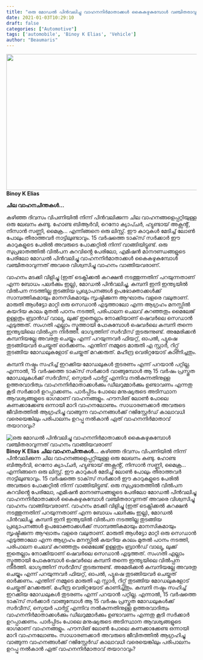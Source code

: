 ```yaml
---
title: "ഒരു മോഡൽ പിൻവലിച്ചു വാഹനനിർമാതാക്കൾ കൈകഴുകുമ്പോൾ വഞ്ചിതരാവുന്നത് വാഹനം വാങ്ങിയവരാണ്"
date: 2021-01-03T10:29:10
draft: false
categories: ["Automotive"]
tags: ['automobile', 'Binoy K Elias', 'Vehicle']
author: "Beaumaris"
---
```


<strong><a href="http://13.126.68.249/binoy-k-elias-post-4/295748/vvvf-457" rel="attachment wp-att-295749"><img class="alignleft size-full wp-image-295749" src="https://cdn.boolokam.com/articles/2021/01/vvvf-52.jpg" alt="" width="739" height="360" /></a>Binoy K Elias</strong>

<strong>ചില വാഹനചിന്തകൾ...</strong>

കഴിഞ്ഞ ദിവസം വിപണിയിൽ നിന്ന് പിൻവലിക്കുന്ന ചില വാഹനങ്ങളെപ്പറ്റിയുള്ള ഒരു ലേഖനം കണ്ടു. ഹോണ്ട ബിആർവി, റെനോ ക്യാപ്ചർ, ഹ്യുണ്ടായ് അക്സൻ്റ്, നിസാൻ സണ്ണി, മൈക്ര... എന്നിങ്ങനെ ഒരു ലിസ്റ്റ്. ഈ കാറുകൾ മേടിച്ച് ലോൺ പോലും തീരാത്തവർ നാട്ടിലുണ്ടാവും. 15 വർഷത്തെ ടാക്‌സ് സർക്കാർ ഈ കാറുകളുടെ പേരിൽ അവരുടെ പോക്കറ്റിൽ നിന്ന് വാങ്ങിയിട്ടുണ്ട്. ഒരു സുപ്രഭാതത്തിൽ വിൽപന കുറവിൻ്റെ പേരിലോ, എമിഷൻ മാനദണ്ഡങ്ങളുടെ പേരിലോ മോഡൽ പിൻവലിച്ചു വാഹനനിർമാതാക്കൾ കൈകഴുകുമ്പോൾ വഞ്ചിതരാവുന്നത് അവരെ വിശ്വസിച്ചു വാഹനം വാങ്ങിയവരാണ്.

വാഹനം മടക്കി വിളിച്ചു (ഇത് ടെക്നിക്കൽ കറക്ഷൻ നടത്തുന്നതിന് പറയുന്നതാണ് എന്ന ബോധം പലർക്കും ഇല്ല), മോഡൽ പിൻവലിച്ചു, കമ്പനി ഇനി ഇന്ത്യയിൽ വിൽപന നടത്തില്ല തുടങ്ങിയ പ്രഖ്യാപനങ്ങൾ ഉപഭോക്താക്കൾക്ക് സാമ്പത്തികമായും മാനസികമായും സൃഷ്ടിക്കുന്ന ആഘാതം വളരെ വലുതാണ്. മാരുതി ആൾട്ടോ മാറ്റി ഒരു സെഡാൻ എടുത്താലോ എന്ന ആഗ്രഹം മനസ്സിൽ കയറിയ കാലം മുതൽ പഠനം നടത്തി, പരിപാലന ചെലവ് കുറഞ്ഞതും മൈലേജ് ഉള്ളതും ബ്രാൻഡ് വാല്യു, ലുക്ക് ഇതെല്ലാം നോക്കിയാണ് ഷെവർലെ സെഡാൻ എടുത്തത്. സംഗതി എല്ലാം സ്മൂത്തായി പോകുമ്പോൾ ഷെവർലെ കമ്പനി തന്നെ ഇന്ത്യയിലെ വിൽപ്പന നിർത്തി. ഭാഗ്യത്തിന് സർവീസ് തുടരുന്നുണ്ട്. അമേരിക്കൻ കമ്പനിയല്ലേ അവരതു ചെയ്യും എന്ന് പറയുന്നവർ ഫിയറ്റ്, ഓപൽ, പ്യുഷെ തുടങ്ങിയവർ ചെയ്തത് ഓർക്കണം. എന്തിന് നമ്മുടെ മാരുതി എ സ്റ്റാർ, റിറ്റ്സ് തുടങ്ങിയ മോഡലുകളോട് ചെയ്തത് മറക്കരുത്. മഹീന്ദ്ര വെരിറ്റയോട് കാണിച്ചതും.

കമ്പനി നഷ്ടം സഹിച്ച് ഇറക്കിയ മോഡലുകൾ തുടരണം എന്ന് പറയാൻ പറ്റില്ല. എന്നാൽ, 15 വർഷത്തെ ടാക്‌സ് സർക്കാർ വാങ്ങുമ്പോൾ ആ 15 വർഷം പ്രസ്തുത മോഡലുകൾക്ക് സർവീസ്, സ്പെയർ പാർട്സ് എന്നിവ നൽകുന്നതിനുള്ള ഉത്തരവാദിത്വം വാഹനനിർമാതാക്കൾക്കും ഡീലറുമ്മാർക്കും ഉണ്ടാവണം എന്നതു കൂടി സർക്കാർ ഉറപ്പാക്കണം. പാർപ്പിടം പോലെ മനുഷ്യരുടെ അടിസ്ഥാന ആവശ്യങ്ങളുടെ ഭാഗമാണ് വാഹനങ്ങളും. ഹൗസിങ് ലോൺ പോലെ കണക്കാക്കേണ്ട ഒന്നായി മാറി വാഹനലോണും. സാധാരണക്കാർ അവരുടെ ജീവിതത്തിൽ ആഗ്രഹിച്ചു വാങ്ങുന്ന വാഹനങ്ങൾക്ക് റജിസ്റ്റേർഡ് കാലാവധി വരെയെങ്കിലും പരിപാലനം ഉറപ്പു നൽകാൻ ഏത് വാഹനനിർമാതാവ് തയാറാവും?


![ഒരു മോഡൽ പിൻവലിച്ചു വാഹനനിർമാതാക്കൾ കൈകഴുകുമ്പോൾ വഞ്ചിതരാവുന്നത് വാഹനം വാങ്ങിയവരാണ്](https://cdn.boolokam.com/articles/2021/01/vvvf-52.jpg)**[](http://13.126.68.249/binoy-k-elias-post-4/295748/vvvf-457)Binoy K Elias** **ചില വാഹനചിന്തകൾ...** കഴിഞ്ഞ ദിവസം വിപണിയിൽ നിന്ന് പിൻവലിക്കുന്ന ചില വാഹനങ്ങളെപ്പറ്റിയുള്ള ഒരു ലേഖനം കണ്ടു. ഹോണ്ട ബിആർവി, റെനോ ക്യാപ്ചർ, ഹ്യുണ്ടായ് അക്സൻ്റ്, നിസാൻ സണ്ണി, മൈക്ര... എന്നിങ്ങനെ ഒരു ലിസ്റ്റ്. ഈ കാറുകൾ മേടിച്ച് ലോൺ പോലും തീരാത്തവർ നാട്ടിലുണ്ടാവും. 15 വർഷത്തെ ടാക്‌സ് സർക്കാർ ഈ കാറുകളുടെ പേരിൽ അവരുടെ പോക്കറ്റിൽ നിന്ന് വാങ്ങിയിട്ടുണ്ട്. ഒരു സുപ്രഭാതത്തിൽ വിൽപന കുറവിൻ്റെ പേരിലോ, എമിഷൻ മാനദണ്ഡങ്ങളുടെ പേരിലോ മോഡൽ പിൻവലിച്ചു വാഹനനിർമാതാക്കൾ കൈകഴുകുമ്പോൾ വഞ്ചിതരാവുന്നത് അവരെ വിശ്വസിച്ചു വാഹനം വാങ്ങിയവരാണ്. വാഹനം മടക്കി വിളിച്ചു (ഇത് ടെക്നിക്കൽ കറക്ഷൻ നടത്തുന്നതിന് പറയുന്നതാണ് എന്ന ബോധം പലർക്കും ഇല്ല), മോഡൽ പിൻവലിച്ചു, കമ്പനി ഇനി ഇന്ത്യയിൽ വിൽപന നടത്തില്ല തുടങ്ങിയ പ്രഖ്യാപനങ്ങൾ ഉപഭോക്താക്കൾക്ക് സാമ്പത്തികമായും മാനസികമായും സൃഷ്ടിക്കുന്ന ആഘാതം വളരെ വലുതാണ്. മാരുതി ആൾട്ടോ മാറ്റി ഒരു സെഡാൻ എടുത്താലോ എന്ന ആഗ്രഹം മനസ്സിൽ കയറിയ കാലം മുതൽ പഠനം നടത്തി, പരിപാലന ചെലവ് കുറഞ്ഞതും മൈലേജ് ഉള്ളതും ബ്രാൻഡ് വാല്യു, ലുക്ക് ഇതെല്ലാം നോക്കിയാണ് ഷെവർലെ സെഡാൻ എടുത്തത്. സംഗതി എല്ലാം സ്മൂത്തായി പോകുമ്പോൾ ഷെവർലെ കമ്പനി തന്നെ ഇന്ത്യയിലെ വിൽപ്പന നിർത്തി. ഭാഗ്യത്തിന് സർവീസ് തുടരുന്നുണ്ട്. അമേരിക്കൻ കമ്പനിയല്ലേ അവരതു ചെയ്യും എന്ന് പറയുന്നവർ ഫിയറ്റ്, ഓപൽ, പ്യുഷെ തുടങ്ങിയവർ ചെയ്തത് ഓർക്കണം. എന്തിന് നമ്മുടെ മാരുതി എ സ്റ്റാർ, റിറ്റ്സ് തുടങ്ങിയ മോഡലുകളോട് ചെയ്തത് മറക്കരുത്. മഹീന്ദ്ര വെരിറ്റയോട് കാണിച്ചതും. കമ്പനി നഷ്ടം സഹിച്ച് ഇറക്കിയ മോഡലുകൾ തുടരണം എന്ന് പറയാൻ പറ്റില്ല. എന്നാൽ, 15 വർഷത്തെ ടാക്‌സ് സർക്കാർ വാങ്ങുമ്പോൾ ആ 15 വർഷം പ്രസ്തുത മോഡലുകൾക്ക് സർവീസ്, സ്പെയർ പാർട്സ് എന്നിവ നൽകുന്നതിനുള്ള ഉത്തരവാദിത്വം വാഹനനിർമാതാക്കൾക്കും ഡീലറുമ്മാർക്കും ഉണ്ടാവണം എന്നതു കൂടി സർക്കാർ ഉറപ്പാക്കണം. പാർപ്പിടം പോലെ മനുഷ്യരുടെ അടിസ്ഥാന ആവശ്യങ്ങളുടെ ഭാഗമാണ് വാഹനങ്ങളും. ഹൗസിങ് ലോൺ പോലെ കണക്കാക്കേണ്ട ഒന്നായി മാറി വാഹനലോണും. സാധാരണക്കാർ അവരുടെ ജീവിതത്തിൽ ആഗ്രഹിച്ചു വാങ്ങുന്ന വാഹനങ്ങൾക്ക് റജിസ്റ്റേർഡ് കാലാവധി വരെയെങ്കിലും പരിപാലനം ഉറപ്പു നൽകാൻ ഏത് വാഹനനിർമാതാവ് തയാറാവും?
